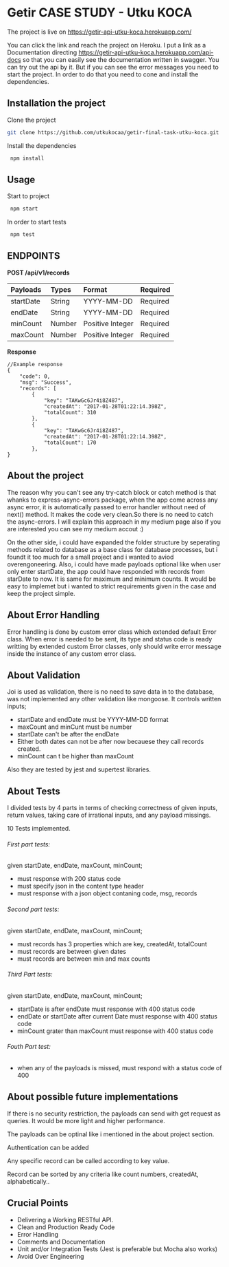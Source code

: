 # Getir CASE STUDY - Utku KOCA

The project is live on https://getir-api-utku-koca.herokuapp.com/

You can click the link and reach the project on Heroku. I put a link as a Documentation directing https://getir-api-utku-koca.herokuapp.com/api-docs so that you can easily see the documentation written in swagger. You can try out the api by it. But if you can see the error messages you need to start the project. In order to do that you need to cone and install the dependencies.

## Installation the project

Clone the project

```bash
git clone https://github.com/utkukocaa/getir-final-task-utku-koca.git
```

Install the dependencies

```bash
 npm install
```

## Usage

Start to project

```bash
 npm start
```

In order to start tests

```bash
 npm test
```

## ENDPOINTS

**POST /api/v1/records**

| Payloads  | Types  | Format           | Required |
| :-------- | :----- | :--------------- | :------- |
| startDate | String | YYYY-MM-DD       | Required |
| endDate   | String | YYYY-MM-DD       | Required |
| minCount  | Number | Positive Integer | Required |
| maxCount  | Number | Positive Integer | Required |

**Response**

```
//Example response
{
    "code": 0,
    "msg": "Success",
    "records": [
        {
            "key": "TAKwGc6Jr4i8Z487",
            "createdAt": "2017-01-28T01:22:14.398Z",
            "totalCount": 310
        },
        {
            "key": "TAKwGc6Jr4i8Z487",
            "createdAt": "2017-01-28T01:22:14.398Z",
            "totalCount": 170
        },
}

```

## About the project

The reason why you can't see any try-catch block or catch method is that whanks to express-async-errors package, when the app come across any async error, it is automatically passed to error handler without need of next() method. It makes the code very clean.So there is no need to catch the async-errors. I will explain this approach in my medium page also if you are interested you can see my medium accout :)

On the other side, i could have expanded the folder structure by seperating methods related to database as a base class for database processes, but i foundt it too much for a small project and i wanted to aviod overengoneering. Also, i could have made payloads optional like when user only enter startDate, the app could have responded with records from starDate to now. It is same for maximum and minimum counts. It would be easy to implemet but i wanted to strict requirements given in the case and keep the project simple.

## About Error Handling

Error handling is done by custom error class which extended default Error class. When error is needed to be sent, its type and status code is ready writting by extended custom Error classes, only should write error message inside the instance of any custom error class.

## About Validation

Joi is used as validation, there is no need to save data in to the database, was not implemented any other validation like mongoose.
It controls written inputs;

- startDate and endDate must be YYYY-MM-DD format
- maxCount and minCunt must be number
- startDate can't be after the endDate
- Either both dates can not be after now becauese they call records created.
- minCount can t be higher than maxCount

Also they are tested by jest and supertest libraries.

## About Tests

I divided tests by 4 parts in terms of checking correctness of given inputs, return values, taking care of irrational inputs, and any payload missings.

10 Tests implemented.

###### First part tests:

given startDate, endDate, maxCount, minCount;

- must response with 200 status code
- must specify json in the content type header
- must response with a json object contaning code, msg, records

###### Second part tests:

given startDate, endDate, maxCount, minCount;

- must records has 3 properties which are key, createdAt, totalCount
- must records are between given dates
- must records are between min and max counts

###### Third Part tests:

given startDate, endDate, maxCount, minCount;

- startDate is after endDate must response with 400 status code
- endDate or startDate after current Date must response with 400 status code
- minCount grater than maxCount must response with 400 status code

###### Fouth Part test:

- when any of the payloads is missed, must respond with a status code of 400

## About possible future implementations

If there is no security restriction, the payloads can send with get request as queries. It would be more light and higher performance.

The payloads can be optinal like i mentioned in the about project section.

Authentication can be added

Any specific record can be called according to key value.

Record can be sorted by any criteria like count numbers, createdAt, alphabetically..

## Crucial Points

- Delivering a Working RESTful API.
- Clean and Production Ready Code
- Error Handling
- Comments and Documentation
- Unit and/or Integration Tests (Jest is preferable but Mocha also works)
- Avoid Over Engineering
